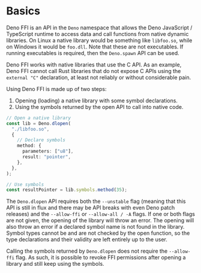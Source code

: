# Basics

Deno FFI is an API in the `Deno` namespace that allows the Deno JavaScript /
TypeScript runtime to access data and call functions from native dynamic
libraries. On Linux a native library would be something like `libfoo.so`, while
on Windows it would be `foo.dll`. Note that these are not executables. If
running executables is required, then the `Deno.spawn` API can be used.

Deno FFI works with native libraries that use the C API. As an example, Deno FFI
cannot call Rust libraries that do not expose C APIs using the `external "C"`
declaration, at least not reliably or without considerable pain.

Using Deno FFI is made up of two steps:

1. Opening (loading) a native library with some symbol declarations.
2. Using the symbols returned by the open API to call into native code.

```ts
// Open a native library
const lib = Deno.dlopen(
  "./libfoo.so",
  {
    // Declare symbols
    method: {
      parameters: ["u8"],
      result: "pointer",
    },
  },
);

// Use symbols
const resultPointer = lib.symbols.method(35);
```

The `Deno.dlopen` API requires both the `--unstable` flag (meaning that this API
is still in flux and there may be API breaks with even Deno patch releases) and
the `--allow-ffi` or `--allow-all / -A` flags. If one or both flags are not
given, the opening of the library will throw an error. The opening will also
throw an error if a declared symbol name is not found in the library. Symbol
types cannot be and are not checked by the open function, so the type
declarations and their validity are left entirely up to the user.

Calling the symbols returned by `Deno.dlopen` does not require the `--allow-ffi`
flag. As such, it is possible to revoke FFI permissions after opening a library
and still keep using the symbols.
